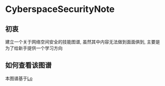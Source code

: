 # CyberspaceSecurityNote

## 初衷

建立一个关于网络空间安全的技能图谱, 虽然其中内容无法做到面面俱到, 主要是为了给新手提供一个学习方向

## 如何查看该图谱

本图谱基于[Lo]()